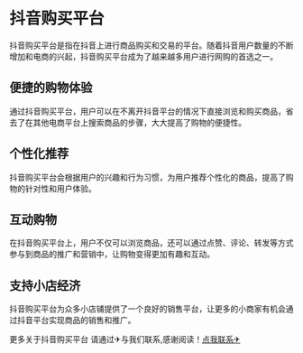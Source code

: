 # 抖音购买平台

抖音购买平台是指在抖音上进行商品购买和交易的平台。随着抖音用户数量的不断增加和电商的兴起，抖音购买平台成为了越来越多用户进行网购的首选之一。

## 便捷的购物体验

通过抖音购买平台，用户可以在不离开抖音平台的情况下直接浏览和购买商品，省去了在其他电商平台上搜索商品的步骤，大大提高了购物的便捷性。

## 个性化推荐

抖音购买平台会根据用户的兴趣和行为习惯，为用户推荐个性化的商品，提高了购物的针对性和用户体验。

## 互动购物

在抖音购买平台上，用户不仅可以浏览商品，还可以通过点赞、评论、转发等方式参与到商品的推广和营销中，让购物变得更加有趣和互动。

## 支持小店经济

抖音购买平台为众多小店铺提供了一个良好的销售平台，让更多的小商家有机会通过抖音平台实现商品的销售和推广。

更多关于抖音购买平台 请通过✈与我们联系,感谢阅读！[点我联系✈](https://vip.k02.cc)